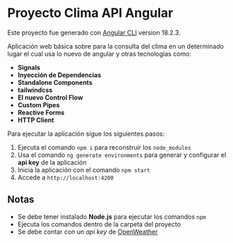 # Proyecto Clima API Angular

Este proyecto fue generado con [Angular CLI](https://github.com/angular/angular-cli) version 18.2.3.

Aplicación web básica sobre para la consulta del clima en un determinado lugar el cual usa lo nuevo de angular y otras tecnologías como:

- **Signals**
- **Inyección de Dependencias**
- **Standalone Components**
- **tailwindcss**
- **El nuevo Control Flow**
- **Custom Pipes**
- **Reactive Forms**
- **HTTP Client**

Para ejecutar la aplicación sigue los siguientes pasos:

1. Ejecuta el comando `npm i` para reconstruir los `node_modules`
2. Usa el comando `ng generate environments` para generar y configurar el **api key** de la aplicación
3. Inicia la aplicación con el comando `npm start`
4. Accede a `http://localhost:4200`

## Notas
- Se debe tener instalado **Node.js** para ejecutar los comandos `npm`
- Ejecuta los comandos dentro de la carpeta del proyecto
- Se debe contar con un *api key* de [OpenWeather](https://openweathermap.org/api)